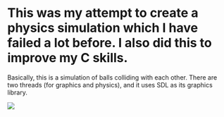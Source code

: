 # This was my attempt to create a physics simulation which I have failed a lot before. I also did this to improve my C skills.

Basically, this is a simulation of balls colliding with each other. There are two threads (for graphics and physics), and it uses SDL as its graphics library.

![](https://i.ibb.co/X2FMRd0/image.png)